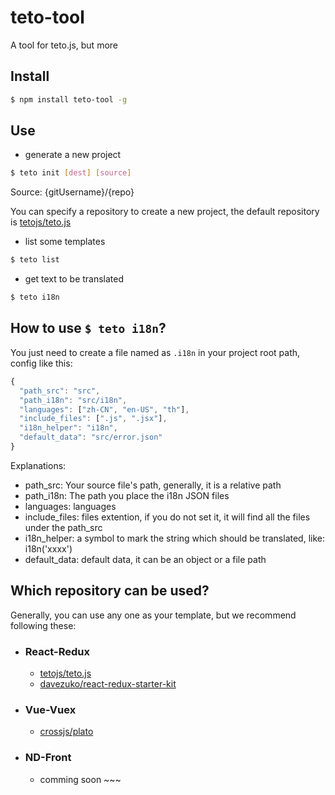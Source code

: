 # teto-tool

A tool for teto.js, but more

## Install

```bash
$ npm install teto-tool -g
```

## Use

- generate a new project

```bash
$ teto init [dest] [source]
```
Source: {gitUsername}/{repo}

You can specify a repository to create a new project, the default repository is [tetojs/teto.js](https://github.com/tetojs/teto.js)

- list some templates

```bash
$ teto list
```

- get text to be translated

```bash
$ teto i18n
```
## How to use `$ teto i18n`?

You just need to create a file named as `.i18n` in your project root path, config like this:

```javascript
{
  "path_src": "src",
  "path_i18n": "src/i18n",
  "languages": ["zh-CN", "en-US", "th"],
  "include_files": [".js", ".jsx"],
  "i18n_helper": "i18n",
  "default_data": "src/error.json"
}
```
Explanations:
- path_src: Your source file's path, generally, it is a relative path
- path_i18n: The path you place the i18n JSON files
- languages: languages
- include_files: files extention, if you do not set it, it will find all the files under the path_src
- i18n_helper: a symbol to mark the string which should be translated, like: i18n('xxxx')
- default_data: default data, it can be an object or a file path

## Which repository can be used?

Generally, you can use any one as your template, but we recommend following these:

- ### React-Redux

  - [tetojs/teto.js](https://github.com/tetojs/teto.js)
  - [davezuko/react-redux-starter-kit](https://github.com/davezuko/react-redux-starter-kit)

- ### Vue-Vuex
  
  - [crossjs/plato](https://github.com/crossjs/plato)

- ### ND-Front

  - comming soon ~~~
